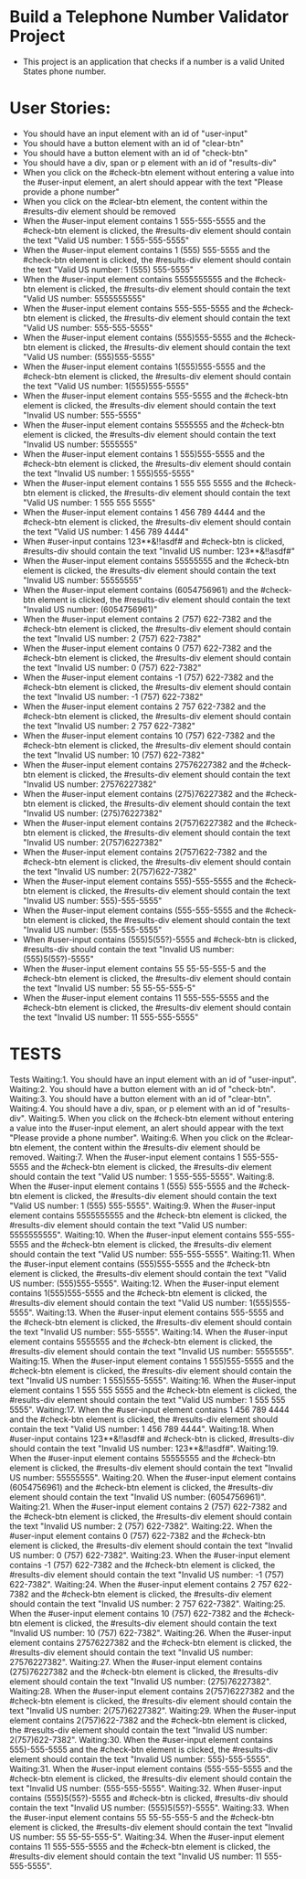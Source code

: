 # Build a Telephone Number Validator Project

- This project is an application that checks if a number is a valid United States phone number.

# User Stories:

- You should have an input element with an id of "user-input"
- You should have a button element with an id of "clear-btn"
- You should have a button element with an id of "check-btn"
- You should have a div, span or p element with an id of "results-div"
- When you click on the #check-btn element without entering a value into the #user-input element, an alert should appear with the text "Please provide a phone number"
- When you click on the #clear-btn element, the content within the #results-div element should be removed
- When the #user-input element contains 1 555-555-5555 and the #check-btn element is clicked, the #results-div element should contain the text "Valid US number: 1 555-555-5555"
- When the #user-input element contains 1 (555) 555-5555 and the #check-btn element is clicked, the #results-div element should contain the text "Valid US number: 1 (555) 555-5555"
- When the #user-input element contains 5555555555 and the #check-btn element is clicked, the #results-div element should contain the text "Valid US number: 5555555555"
- When the #user-input element contains 555-555-5555 and the #check-btn element is clicked, the #results-div element should contain the text "Valid US number: 555-555-5555"
- When the #user-input element contains (555)555-5555 and the #check-btn element is clicked, the #results-div element should contain the text "Valid US number: (555)555-5555"
- When the #user-input element contains 1(555)555-5555 and the #check-btn element is clicked, the #results-div element should contain the text "Valid US number: 1(555)555-5555"
- When the #user-input element contains 555-5555 and the #check-btn element is clicked, the #results-div element should contain the text "Invalid US number: 555-5555"
- When the #user-input element contains 5555555 and the #check-btn element is clicked, the #results-div element should contain the text "Invalid US number: 5555555"
- When the #user-input element contains 1 555)555-5555 and the #check-btn element is clicked, the #results-div element should contain the text "Invalid US number: 1 555)555-5555"
- When the #user-input element contains 1 555 555 5555 and the #check-btn element is clicked, the #results-div element should contain the text "Valid US number: 1 555 555 5555"
- When the #user-input element contains 1 456 789 4444 and the #check-btn element is clicked, the #results-div element should contain the text "Valid US number: 1 456 789 4444"
- When #user-input contains 123**&!!asdf# and #check-btn is clicked, #results-div should contain the text "Invalid US number: 123**&!!asdf#"
- When the #user-input element contains 55555555 and the #check-btn element is clicked, the #results-div element should contain the text "Invalid US number: 55555555"
- When the #user-input element contains (6054756961) and the #check-btn element is clicked, the #results-div element should contain the text "Invalid US number: (6054756961)"
- When the #user-input element contains 2 (757) 622-7382 and the #check-btn element is clicked, the #results-div element should contain the text "Invalid US number: 2 (757) 622-7382"
- When the #user-input element contains 0 (757) 622-7382 and the #check-btn element is clicked, the #results-div element should contain the text "Invalid US number: 0 (757) 622-7382"
- When the #user-input element contains -1 (757) 622-7382 and the #check-btn element is clicked, the #results-div element should contain the text "Invalid US number: -1 (757) 622-7382"
- When the #user-input element contains 2 757 622-7382 and the #check-btn element is clicked, the #results-div element should contain the text "Invalid US number: 2 757 622-7382"
- When the #user-input element contains 10 (757) 622-7382 and the #check-btn element is clicked, the #results-div element should contain the text "Invalid US number: 10 (757) 622-7382"
- When the #user-input element contains 27576227382 and the #check-btn element is clicked, the #results-div element should contain the text "Invalid US number: 27576227382"
- When the #user-input element contains (275)76227382 and the #check-btn element is clicked, the #results-div element should contain the text "Invalid US number: (275)76227382"
- When the #user-input element contains 2(757)6227382 and the #check-btn element is clicked, the #results-div element should contain the text "Invalid US number: 2(757)6227382"
- When the #user-input element contains 2(757)622-7382 and the #check-btn element is clicked, the #results-div element should contain the text "Invalid US number: 2(757)622-7382"
- When the #user-input element contains 555)-555-5555 and the #check-btn element is clicked, the #results-div element should contain the text "Invalid US number: 555)-555-5555"
- When the #user-input element contains (555-555-5555 and the #check-btn element is clicked, the #results-div element should contain the text "Invalid US number: (555-555-5555"
- When #user-input contains (555)5(55?)-5555 and #check-btn is clicked, #results-div should contain the text "Invalid US number: (555)5(55?)-5555"
- When the #user-input element contains 55 55-55-555-5 and the #check-btn element is clicked, the #results-div element should contain the text "Invalid US number: 55 55-55-555-5"
- When the #user-input element contains 11 555-555-5555 and the #check-btn element is clicked, the #results-div element should contain the text "Invalid US number: 11 555-555-5555"

# TESTS

Tests
Waiting:1. You should have an input element with an id of "user-input".
Waiting:2. You should have a button element with an id of "check-btn".
Waiting:3. You should have a button element with an id of "clear-btn".
Waiting:4. You should have a div, span, or p element with an id of "results-div".
Waiting:5. When you click on the #check-btn element without entering a value into the #user-input element, an alert should appear with the text "Please provide a phone number".
Waiting:6. When you click on the #clear-btn element, the content within the #results-div element should be removed.
Waiting:7. When the #user-input element contains 1 555-555-5555 and the #check-btn element is clicked, the #results-div element should contain the text "Valid US number: 1 555-555-5555".
Waiting:8. When the #user-input element contains 1 (555) 555-5555 and the #check-btn element is clicked, the #results-div element should contain the text "Valid US number: 1 (555) 555-5555".
Waiting:9. When the #user-input element contains 5555555555 and the #check-btn element is clicked, the #results-div element should contain the text "Valid US number: 5555555555".
Waiting:10. When the #user-input element contains 555-555-5555 and the #check-btn element is clicked, the #results-div element should contain the text "Valid US number: 555-555-5555".
Waiting:11. When the #user-input element contains (555)555-5555 and the #check-btn element is clicked, the #results-div element should contain the text "Valid US number: (555)555-5555".
Waiting:12. When the #user-input element contains 1(555)555-5555 and the #check-btn element is clicked, the #results-div element should contain the text "Valid US number: 1(555)555-5555".
Waiting:13. When the #user-input element contains 555-5555 and the #check-btn element is clicked, the #results-div element should contain the text "Invalid US number: 555-5555".
Waiting:14. When the #user-input element contains 5555555 and the #check-btn element is clicked, the #results-div element should contain the text "Invalid US number: 5555555".
Waiting:15. When the #user-input element contains 1 555)555-5555 and the #check-btn element is clicked, the #results-div element should contain the text "Invalid US number: 1 555)555-5555".
Waiting:16. When the #user-input element contains 1 555 555 5555 and the #check-btn element is clicked, the #results-div element should contain the text "Valid US number: 1 555 555 5555".
Waiting:17. When the #user-input element contains 1 456 789 4444 and the #check-btn element is clicked, the #results-div element should contain the text "Valid US number: 1 456 789 4444".
Waiting:18. When #user-input contains 123**&!!asdf# and #check-btn is clicked, #results-div should contain the text "Invalid US number: 123**&!!asdf#".
Waiting:19. When the #user-input element contains 55555555 and the #check-btn element is clicked, the #results-div element should contain the text "Invalid US number: 55555555".
Waiting:20. When the #user-input element contains (6054756961) and the #check-btn element is clicked, the #results-div element should contain the text "Invalid US number: (6054756961)".
Waiting:21. When the #user-input element contains 2 (757) 622-7382 and the #check-btn element is clicked, the #results-div element should contain the text "Invalid US number: 2 (757) 622-7382".
Waiting:22. When the #user-input element contains 0 (757) 622-7382 and the #check-btn element is clicked, the #results-div element should contain the text "Invalid US number: 0 (757) 622-7382".
Waiting:23. When the #user-input element contains -1 (757) 622-7382 and the #check-btn element is clicked, the #results-div element should contain the text "Invalid US number: -1 (757) 622-7382".
Waiting:24. When the #user-input element contains 2 757 622-7382 and the #check-btn element is clicked, the #results-div element should contain the text "Invalid US number: 2 757 622-7382".
Waiting:25. When the #user-input element contains 10 (757) 622-7382 and the #check-btn element is clicked, the #results-div element should contain the text "Invalid US number: 10 (757) 622-7382".
Waiting:26. When the #user-input element contains 27576227382 and the #check-btn element is clicked, the #results-div element should contain the text "Invalid US number: 27576227382".
Waiting:27. When the #user-input element contains (275)76227382 and the #check-btn element is clicked, the #results-div element should contain the text "Invalid US number: (275)76227382".
Waiting:28. When the #user-input element contains 2(757)6227382 and the #check-btn element is clicked, the #results-div element should contain the text "Invalid US number: 2(757)6227382".
Waiting:29. When the #user-input element contains 2(757)622-7382 and the #check-btn element is clicked, the #results-div element should contain the text "Invalid US number: 2(757)622-7382".
Waiting:30. When the #user-input element contains 555)-555-5555 and the #check-btn element is clicked, the #results-div element should contain the text "Invalid US number: 555)-555-5555".
Waiting:31. When the #user-input element contains (555-555-5555 and the #check-btn element is clicked, the #results-div element should contain the text "Invalid US number: (555-555-5555".
Waiting:32. When #user-input contains (555)5(55?)-5555 and #check-btn is clicked, #results-div should contain the text "Invalid US number: (555)5(55?)-5555".
Waiting:33. When the #user-input element contains 55 55-55-555-5 and the #check-btn element is clicked, the #results-div element should contain the text "Invalid US number: 55 55-55-555-5".
Waiting:34. When the #user-input element contains 11 555-555-5555 and the #check-btn element is clicked, the #results-div element should contain the text "Invalid US number: 11 555-555-5555".
